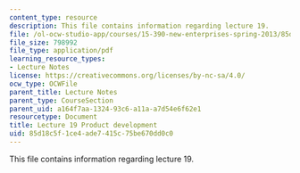 ```yaml
---
content_type: resource
description: This file contains information regarding lecture 19.
file: /ol-ocw-studio-app/courses/15-390-new-enterprises-spring-2013/85d18c5f1ce4ade7415c75be670dd0c0_MIT15_390S13_lec19.pdf
file_size: 798992
file_type: application/pdf
learning_resource_types:
- Lecture Notes
license: https://creativecommons.org/licenses/by-nc-sa/4.0/
ocw_type: OCWFile
parent_title: Lecture Notes
parent_type: CourseSection
parent_uid: a164f7aa-1324-93c6-a11a-a7d54e6f62e1
resourcetype: Document
title: Lecture 19 Product development
uid: 85d18c5f-1ce4-ade7-415c-75be670dd0c0
---
```

This file contains information regarding lecture 19.